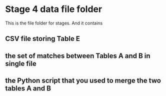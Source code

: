 # Stage 4 data file folder

This is the file folder for stages. And it contains

## CSV file storing Table E


## the set of matches between Tables A and B in single file

## the Python script that you used to merge the two tables A and B
